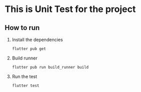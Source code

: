 # This is Unit Test for the project

## How to run

1. Install the dependencies

    ```flutter pub get```

2. Build runner

    ```flutter pub run build_runner build```

3. Run the test

    ```flutter test```
